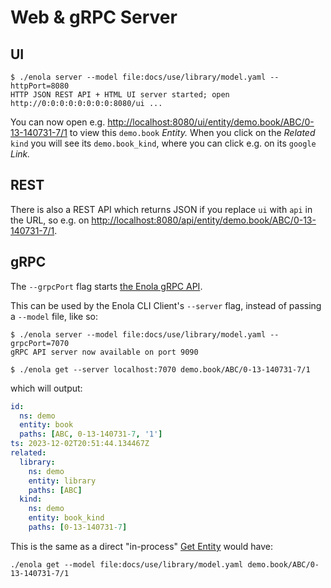 <!--
    SPDX-License-Identifier: Apache-2.0

    Copyright 2023 The Enola <https://enola.dev> Authors

    Licensed under the Apache License, Version 2.0 (the "License");
    you may not use this file except in compliance with the License.
    You may obtain a copy of the License at

        https://www.apache.org/licenses/LICENSE-2.0

    Unless required by applicable law or agreed to in writing, software
    distributed under the License is distributed on an "AS IS" BASIS,
    WITHOUT WARRANTIES OR CONDITIONS OF ANY KIND, either express or implied.
    See the License for the specific language governing permissions and
    limitations under the License.
-->

# Web & gRPC Server

## UI

<!-- This intentionally does not use ```bash because the server "hangs" ...
     ... we COULD use --immediateExitOnlyForTest=true (as in EnolaTest),
     but this would be confusing for readers. TODO: Add support to hide
     CLI flags to Executable Markdown... ;-) -->

    $ ./enola server --model file:docs/use/library/model.yaml --httpPort=8080
    HTTP JSON REST API + HTML UI server started; open http://0:0:0:0:0:0:0:0:8080/ui ...

You can now open e.g. <http://localhost:8080/ui/entity/demo.book/ABC/0-13-140731-7/1>
to view this `demo.book` _Entity._ When you click on the _Related_ `kind` you will
see its `demo.book_kind`, where you can click e.g. on its `google` _Link._

## REST

There is also a REST API which returns JSON if you replace `ui` with `api` in the URL,
so e.g. on <http://localhost:8080/api/entity/demo.book/ABC/0-13-140731-7/1>.

## gRPC

The `--grpcPort` flag starts [the Enola gRPC API](.././../dev/proto/core#enolaservice).

This can be used by the Enola CLI Client's `--server` flag, instead of passing a `--model` file, like so:

    $ ./enola server --model file:docs/use/library/model.yaml --grpcPort=7070
    gRPC API server now available on port 9090

    $ ./enola get --server localhost:7070 demo.book/ABC/0-13-140731-7/1

which will output:

```yaml
id:
  ns: demo
  entity: book
  paths: [ABC, 0-13-140731-7, '1']
ts: 2023-12-02T20:51:44.134467Z
related:
  library:
    ns: demo
    entity: library
    paths: [ABC]
  kind:
    ns: demo
    entity: book_kind
    paths: [0-13-140731-7]
```

This is the same as a direct "in-process" [Get Entity](../get/) would have:

    ./enola get --model file:docs/use/library/model.yaml demo.book/ABC/0-13-140731-7/1

<!-- TODO Add an E2E Integration Test for what's described above,
     by Rebasing and fix https://github.com/enola-dev/enola/pull/301, so that it's testable. -->

<!-- TODO Test and illustrate that this will also work with
     https://docs.enola.dev/dev/proto/core/#data type_url for Any...
     which it normally should, but it still needs a good scenario, and docs coverage. -->

<!-- TODO Make this Executable Markup... maybe using https://github.com/google/zx for process control? -->

<!-- TODO Make this gRPC Server callable using a "generic" gRPC Client,
     such as [ktr0731's Evans](https://github.com/ktr0731/evans)
     or [asarkar's OkGRPC](https://github.com/asarkar/okgrpc).
     As-is, it won't work yet, because enola_core.proto GetFileDescriptorSet
     is not https://github.com/grpc/grpc/blob/master/src/proto/grpc/reflection/v1alpha/reflection.proto
     for https://grpc.github.io/grpc/core/md_doc_server_reflection_tutorial.html. -->
